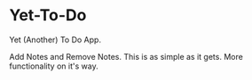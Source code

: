 # Yet-To-Do
Yet (Another) To Do App.

Add Notes and Remove Notes. This is as simple as it gets.
More functionality on it's way.
